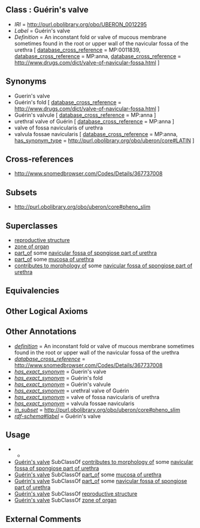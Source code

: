 
## Class : Guérin's valve

 * *IRI* = http://purl.obolibrary.org/obo/UBERON_0012295
 * *Label* = Guérin's valve
 * *Definition* = An inconstant fold or valve of mucous membrane sometimes found in the root or upper wall of the navicular fossa of the urethra [ [database_cross_reference](../../ef/oboInOwl#hasDbXref.md) = MP:0011839, [database_cross_reference](../../ef/oboInOwl#hasDbXref.md) = MP:anna, [database_cross_reference](../../ef/oboInOwl#hasDbXref.md) = http://www.drugs.com/dict/valve-of-navicular-fossa.html ]

## Synonyms

 * Guerin's valve
 * Guérin's fold [ [database_cross_reference](../../ef/oboInOwl#hasDbXref.md) = http://www.drugs.com/dict/valve-of-navicular-fossa.html ]
 * Guérin's valvule [ [database_cross_reference](../../ef/oboInOwl#hasDbXref.md) = MP:anna ]
 * urethral valve of Guérin [ [database_cross_reference](../../ef/oboInOwl#hasDbXref.md) = MP:anna ]
 * valve of fossa navicularis of urethra
 * valvula fossae navicularis [ [database_cross_reference](../../ef/oboInOwl#hasDbXref.md) = MP:anna, [has_synonym_type](../../pe/oboInOwl#hasSynonymType.md) = http://purl.obolibrary.org/obo/uberon/core#LATIN ]

## Cross-references

 * http://www.snomedbrowser.com/Codes/Details/367737008

## Subsets

 * http://purl.obolibrary.org/obo/uberon/core#pheno_slim

## Superclasses

 * [reproductive structure](../../UBERON/56/UBERON_0005156.md)
 * [zone of organ](../../UBERON/44/UBERON_0034944.md)
 * [part_of](../../BFO/50/BFO_0000050.md) some [navicular fossa of spongiose part of urethra](../../UBERON/94/UBERON_0012294.md)
 * [part_of](../../BFO/50/BFO_0000050.md) some [mucosa of urethra](../../UBERON/99/UBERON_0012299.md)
 * [contributes to morphology of](../../RO/33/RO_0002433.md) some [navicular fossa of spongiose part of urethra](../../UBERON/94/UBERON_0012294.md)

## Equivalencies


## Other Logical Axioms


## Other Annotations

 * *[definition](../../IAO/15/IAO_0000115.md)* = An inconstant fold or valve of mucous membrane sometimes found in the root or upper wall of the navicular fossa of the urethra
 * *[database_cross_reference](../../ef/oboInOwl#hasDbXref.md)* = http://www.snomedbrowser.com/Codes/Details/367737008
 * *[has_exact_synonym](../../ym/oboInOwl#hasExactSynonym.md)* = Guerin's valve
 * *[has_exact_synonym](../../ym/oboInOwl#hasExactSynonym.md)* = Guérin's fold
 * *[has_exact_synonym](../../ym/oboInOwl#hasExactSynonym.md)* = Guérin's valvule
 * *[has_exact_synonym](../../ym/oboInOwl#hasExactSynonym.md)* = urethral valve of Guérin
 * *[has_exact_synonym](../../ym/oboInOwl#hasExactSynonym.md)* = valve of fossa navicularis of urethra
 * *[has_exact_synonym](../../ym/oboInOwl#hasExactSynonym.md)* = valvula fossae navicularis
 * *[in_subset](../../et/oboInOwl#inSubset.md)* = http://purl.obolibrary.org/obo/uberon/core#pheno_slim
 * *[rdf-schema#label](../../el/rdf-schema#label.md)* = Guérin's valve

## Usage

 * -
 * [Guérin's valve](../../UBERON/95/UBERON_0012295.md) SubClassOf [contributes to morphology of](../../RO/33/RO_0002433.md) some [navicular fossa of spongiose part of urethra](../../UBERON/94/UBERON_0012294.md)
 * [Guérin's valve](../../UBERON/95/UBERON_0012295.md) SubClassOf [part_of](../../BFO/50/BFO_0000050.md) some [mucosa of urethra](../../UBERON/99/UBERON_0012299.md)
 * [Guérin's valve](../../UBERON/95/UBERON_0012295.md) SubClassOf [part_of](../../BFO/50/BFO_0000050.md) some [navicular fossa of spongiose part of urethra](../../UBERON/94/UBERON_0012294.md)
 * [Guérin's valve](../../UBERON/95/UBERON_0012295.md) SubClassOf [reproductive structure](../../UBERON/56/UBERON_0005156.md)
 * [Guérin's valve](../../UBERON/95/UBERON_0012295.md) SubClassOf [zone of organ](../../UBERON/44/UBERON_0034944.md)

## External Comments

